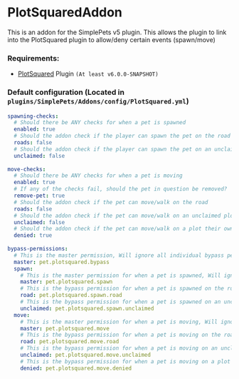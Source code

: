 # PlotSquaredAddon
This is an addon for the SimplePets v5 plugin.
This allows the plugin to link into the PlotSquared plugin to allow/deny certain events (spawn/move)

### Requirements:
- [PlotSquared](https://www.spigotmc.org/resources/34315/) Plugin `(At least v6.0.0-SNAPSHOT)`

### Default configuration (Located in `plugins/SimplePets/Addons/config/PlotSquared.yml`)
```yaml
spawning-checks:
  # Should there be ANY checks for when a pet is spawned
  enabled: true
  # Should the addon check if the player can spawn the pet on the road
  roads: false
  # Should the addon check if the player can spawn the pet on an unclaimed plot
  unclaimed: false
  
move-checks:
  # Should there be ANY checks for when a pet is moving
  enabled: true
  # If any of the checks fail, should the pet in question be removed?
  remove-pet: true
  # Should the addon check if the pet can move/walk on the road
  roads: false
  # Should the addon check if the pet can move/walk on an unclaimed plot
  unclaimed: false
  # Should the addon check if the pet can move/walk on a plot their owner is denied on
  denied: true
  
bypass-permissions:
  # This is the master permission, Will ignore all individual bypass permissions listed below
  master: pet.plotsquared.bypass
  spawn:
    # This is the master permission for when a pet is spawned, Will ignore all individual bypass permissions listed below
    master: pet.plotsquared.spawn
    # This is the bypass permission for when a pet is spawned on the road, If a player has this they will be allowed to spawn the pet on the road
    road: pet.plotsquared.spawn.road
    # This is the bypass permission for when a pet is spawned on an unclaimed plot, If a player has this they will be allowed to spawn the pet on an unclaimed plot
    unclaimed: pet.plotsquared.spawn.unclaimed
  move:
    # This is the master permission for when a pet is moving, Will ignore all individual bypass permissions listed below
    master: pet.plotsquared.move
    # This is the bypass permission for when a pet is moving on the road
    road: pet.plotsquared.move.road
    # This is the bypass permission for when a pet is moving on an unclaimed plot
    unclaimed: pet.plotsquared.move.unclaimed
    # This is the bypass permission for when a pet is moving on a plot the owner is denied on
    denied: pet.plotsquared.move.denied

```
